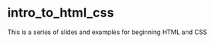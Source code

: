 intro_to_html_css
=================

This is a series of slides and examples for beginning HTML and CSS
